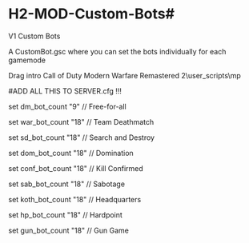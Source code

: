 # H2-MOD-Custom-Bots#

V1 Custom Bots

A CustomBot.gsc where you can set the bots individually for each gamemode

Drag intro Call of Duty Modern Warfare Remastered 2\user_scripts\mp

#ADD ALL THIS TO SERVER.cfg !!!

set dm_bot_count "9"       // Free-for-all

set war_bot_count "18"     // Team Deathmatch

set sd_bot_count "18"      // Search and Destroy

set dom_bot_count "18"     // Domination

set conf_bot_count "18"    // Kill Confirmed

set sab_bot_count "18"     // Sabotage

set koth_bot_count "18"    // Headquarters

set hp_bot_count "18"      // Hardpoint

set gun_bot_count "18"     // Gun Game
